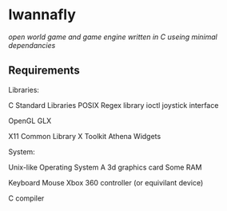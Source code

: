 Iwannafly
=========
*open world game and game engine written in C useing minimal dependancies*

Requirements
------------

Libraries:

C Standard Libraries
POSIX Regex library
ioctl joystick interface

OpenGL
GLX

X11 Common Library
X Toolkit
Athena Widgets

System:

Unix-like Operating System
A 3d graphics card
Some RAM

Keyboard
Mouse
Xbox 360 controller (or equivilant device)

C compiler
